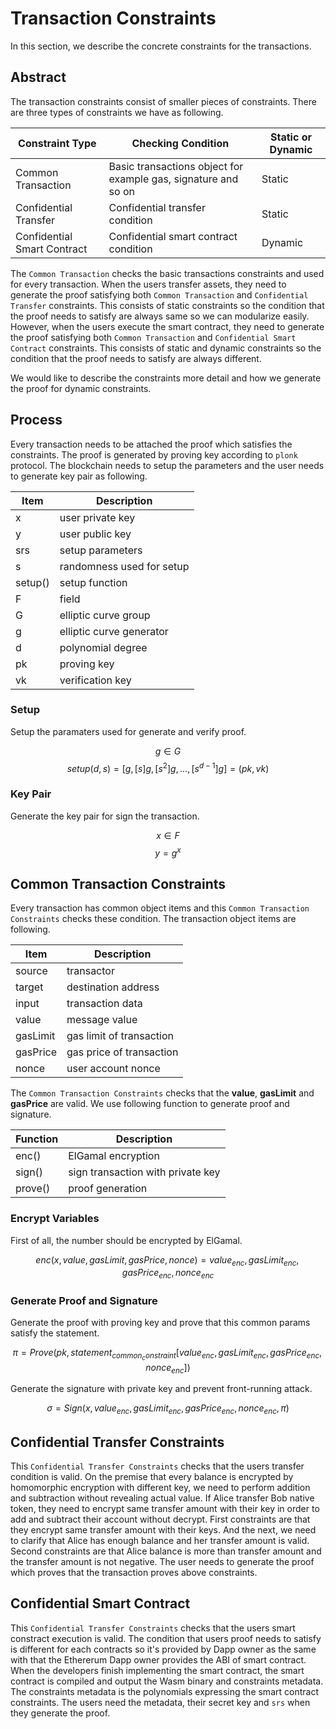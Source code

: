 # Transaction Constraints

In this section, we describe the concrete constraints for the transactions.

## Abstract

The transaction constraints consist of smaller pieces of constraints. There are three types of constraints we have as following.

| Constraint Type | Checking Condition | Static or Dynamic |
| ---- | ---- | ---- |
| Common Transaction | Basic transactions object for example gas, signature and so on | Static |
| Confidential Transfer | Confidential transfer condition | Static |
| Confidential Smart Contract | Confidential smart contract condition | Dynamic |

The `Common Transaction` checks the basic transactions constraints and used for every transaction. When the users transfer assets, they need to generate the proof satisfying both `Common Transaction` and `Confidential Transfer` constraints. This consists of static constraints so the condition that the proof needs to satisfy are always same so we can modularize easily. However, when the users execute the smart contract, they need to generate the proof satisfying both `Common Transaction` and `Confidential Smart Contract` constraints. This consists of static and dynamic constraints so the condition that the proof needs to satisfy are always different.

We would like to describe the constraints more detail and how we generate the proof for dynamic constraints.

## Process

Every transaction needs to be attached the proof which satisfies the constraints. The proof is generated by proving key according to `plonk` protocol. The blockchain needs to setup the parameters and the user needs to generate key pair as following.

| Item | Description |
| ---- | ---- |
| x | user private key |
| y | user public key |
| srs | setup parameters |
| s | randomness used for setup |
| setup() | setup function |
| F | field |
| G | elliptic curve group |
| g | elliptic curve generator |
| d | polynomial degree |
| pk | proving key |
| vk | verification key |

### Setup

Setup the paramaters used for generate and verify proof.

$$ g ∈ G $$
$$ setup(d, s) = [g, [s] g, [s^2] g, ... , [s^{d-1}] g] = (pk, vk) $$

### Key Pair

Generate the key pair for sign the transaction.

$$ x ∈ F $$
$$ y = g^x $$

## Common Transaction Constraints

Every transaction has common object items and this `Common Transaction Constraints` checks these condition.
The transaction object items are following.

| Item | Description |
| ---- | ---- |
| source | transactor |
| target | destination address |
| input | transaction data |
| value | message value |
| gasLimit | gas limit of transaction |
| gasPrice | gas price of transaction |
| nonce | user account nonce |

The `Common Transaction Constraints` checks that the **value**, **gasLimit** and **gasPrice** are valid.
We use following function to generate proof and signature.

| Function | Description |
| ---- | ---- |
| enc() | ElGamal encryption |
| sign() | sign transaction with private key |
| prove() | proof generation |

### Encrypt Variables

First of all, the number should be encrypted by ElGamal.

$$ enc(x, value, gasLimit, gasPrice, nonce) = value_{enc}, gasLimit_{enc}, gasPrice_{enc}, nonce_{enc} $$

### Generate Proof and Signature

Generate the proof with proving key and prove that this common params satisfy the statement.

$$ π = Prove(pk, statement_{common_constraint}[value_{enc}, gasLimit_{enc}, gasPrice_{enc}, nonce_{enc}]) $$

Generate the signature with private key and prevent front-running attack.

$$ σ = Sign(x, value_{enc}, gasLimit_{enc}, gasPrice_{enc}, nonce_{enc}, π) $$

## Confidential Transfer Constraints

This `Confidential Transfer Constraints` checks that the users transfer condition is valid. On the premise that every balance is encrypted by homomorphic encryption with different key, we need to perform addition and subtraction without revealing actual value. If Alice transfer Bob native token, they need to encrypt same transfer amount with their key in order to add and subtract their account without decrypt. First constraints are that they encrypt same transfer amount with their keys. And the next, we need to clarify that Alice has enough balance and her transfer amount is valid. Second constraints are that Alice balance is more than transfer amount and the transfer amount is not negative. The user needs to generate the proof which proves that the transaction proves above constraints.

## Confidential Smart Contract

This `Confidential Transfer Constraints` checks that the users smart constract execution is valid. The condition that users proof needs to satisfy is different for each contracts so it's provided by Dapp owner as the same with that the Ethererum Dapp owner provides the ABI of smart contract. When the developers finish implementing the smart contract, the smart contract is compiled and output the Wasm binary and constraints metadata. The constraints metadata is the polynomials expressing the smart contract constraints. The users need the metadata, their secret key and `srs` when they generate the proof.
